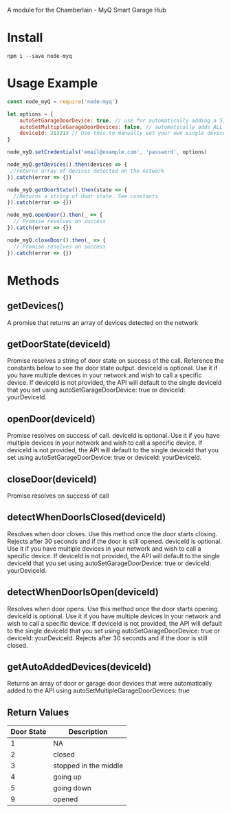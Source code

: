 A module for the Chamberlain - MyQ Smart Garage Hub

# Install

`npm i --save node-myq`

# Usage Example

```javascript
const node_myQ = require('node-myq')

let options = {
    autoSetGarageDoorDevice: true, // use for automatically adding a SINGLE DEVICE
    autoSetMultipleGarageDoorDevices: false, // automatically adds ALL DETECTED DOORS to the API. 
    deviceId: 213213 // Use this to manually set your own single deviceId
}

node_myQ.setCredentials('email@example.com', 'password', options)

node_myQ.getDevices().then(devices => {
 //returns array of devices detected on the network
}).catch(error => {})

node_myQ.getDoorState().then(state => {
  //Returns a string of door state. See constants
}).catch(error => {})

node_myQ.openDoor().then(_ => {
  // Promise resolves on success
}).catch(error => {})

node_myQ.closeDoor().then(_ => {
  // Promise resolves on success
}).catch(error => {})
```


# Methods

## getDevices()

A promise that returns an array of devices detected on the network

## getDoorState(deviceId)

Promise resolves a string of door state on success of the call. Reference the constants below to see the door state output.
deviceId is optional. Use it if you have multiple devices in your network and wish to call a specific device. 
If deviceId is not provided, the API will default to the single deviceId that you set using autoSetGarageDoorDevice: true or deviceId: yourDeviceId.

## openDoor(deviceId)

Promise resolves on success of call. deviceId is optional. Use it if you have multiple devices in your network and wish to call a specific device. 
If deviceId is not provided, the API will default to the single deviceId that you set using autoSetGarageDoorDevice: true or deviceId: yourDeviceId.

## closeDoor(deviceId)

Promise resolves on success of call

## detectWhenDoorIsClosed(deviceId)

Resolves when door closes. Use this method once the door starts closing. 
Rejects after 30 seconds and if the door is still opened.
deviceId is optional. Use it if you have multiple devices in your network and wish to call a specific device. 
If deviceId is not provided, the API will default to the single deviceId that you set using autoSetGarageDoorDevice: true or deviceId: yourDeviceId.

## detectWhenDoorIsOpen(deviceId)

Resolves when door opens. Use this method once the door starts opening.
deviceId is optional. Use it if you have multiple devices in your network and wish to call a specific device. 
If deviceId is not provided, the API will default to the single deviceId that you set using autoSetGarageDoorDevice: true or deviceId: yourDeviceId.
Rejects after 30 seconds and if the door is still closed.

## getAutoAddedDevices(deviceId)

Returns an array of door or garage door devices that were automatically added to the API using autoSetMultipleGarageDoorDevices: true


## Return Values

| Door State | Description           |
|------------|-----------------------|
| 1          | NA                    |
| 2          | closed                |
| 3          | stopped in the middle |
| 4          | going up              |
| 5          | going down            |
| 9          | opened                |
